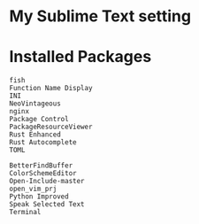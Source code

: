 # My Sublime Text setting

# Installed Packages

```
fish
Function Name Display
INI
NeoVintageous
nginx
Package Control
PackageResourceViewer
Rust Enhanced
Rust Autocomplete
TOML

BetterFindBuffer
ColorSchemeEditor
Open-Include-master
open_vim_prj
Python Improved
Speak Selected Text
Terminal
```
